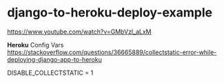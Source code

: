 # django-to-heroku-deploy-example

https://www.youtube.com/watch?v=GMbVzl_aLxM

**Heroku** Config Vars
https://stackoverflow.com/questions/36665889/collectstatic-error-while-deploying-django-app-to-heroku

DISABLE_COLLECTSTATIC = 1
